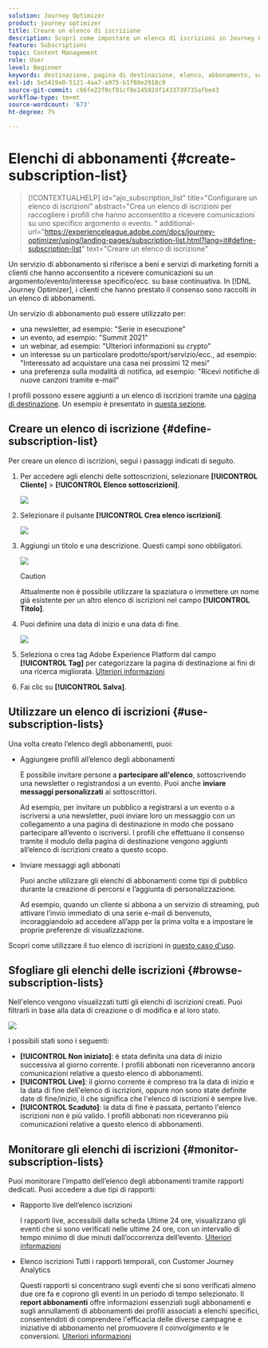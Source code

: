 ```yaml
---
solution: Journey Optimizer
product: journey optimizer
title: Creare un elenco di iscrizione
description: Scopri come impostare un elenco di iscrizioni in Journey Optimizer
feature: Subscriptions
topic: Content Management
role: User
level: Beginner
keywords: destinazione, pagina di destinazione, elenco, abbonamento, servizio
exl-id: 5e5419a0-5121-4aa7-a975-b1f08e2918c9
source-git-commit: c66fe22f0cf81cf8e14592df1433739735afbe43
workflow-type: tm+mt
source-wordcount: '673'
ht-degree: 7%

---
```


# Elenchi di abbonamenti {#create-subscription-list}

>[!CONTEXTUALHELP]
>id="ajo_subscription_list"
>title="Configurare un elenco di iscrizioni"
>abstract="Crea un elenco di iscrizioni per raccogliere i profili che hanno acconsentito a ricevere comunicazioni su uno specifico argomento o evento. "
>additional-url="https://experienceleague.adobe.com/docs/journey-optimizer/using/landing-pages/subscription-list.html?lang=it#define-subscription-list" text="Creare un elenco di iscrizione"

Un servizio di abbonamento si riferisce a beni e servizi di marketing forniti a clienti che hanno acconsentito a ricevere comunicazioni su un argomento/evento/interesse specifico/ecc. su base continuativa. In [!DNL Journey Optimizer], i clienti che hanno prestato il consenso sono raccolti in un elenco di abbonamenti.

Un servizio di abbonamento può essere utilizzato per:

* una newsletter, ad esempio: &quot;Serie in esecuzione&quot;
* un evento, ad esempio: &quot;Summit 2021&quot;
* un webinar, ad esempio: &quot;Ulteriori informazioni su crypto&quot;
* un interesse su un particolare prodotto/sport/servizio/ecc., ad esempio: &quot;Interessato ad acquistare una casa nei prossimi 12 mesi&quot;
* una preferenza sulla modalità di notifica, ad esempio: &quot;Ricevi notifiche di nuove canzoni tramite e-mail&quot;

I profili possono essere aggiunti a un elenco di iscrizioni tramite una [pagina di destinazione](create-lp.md). Un esempio è presentato in [questa sezione](lp-use-cases.md#subscription-to-a-service).

## Creare un elenco di iscrizione {#define-subscription-list}

Per creare un elenco di iscrizioni, segui i passaggi indicati di seguito.

1. Per accedere agli elenchi delle sottoscrizioni, selezionare **[!UICONTROL Cliente]** > **[!UICONTROL Elenco sottoscrizioni]**.

   ![](assets/lp_subscription-lists.png)

1. Selezionare il pulsante **[!UICONTROL Crea elenco iscrizioni]**.

   ![](assets/lp_create-subscription-list.png)

1. Aggiungi un titolo e una descrizione. Questi campi sono obbligatori.

   ![](assets/lp_subscription-list-name.png)

   >[!CAUTION]
   >
   >Attualmente non è possibile utilizzare la spaziatura o immettere un nome già esistente per un altro elenco di iscrizioni nel campo **[!UICONTROL Titolo]**.

1. Puoi definire una data di inizio e una data di fine.

   ![](assets/lp_subscription-list-dates.png)

1. Seleziona o crea tag Adobe Experience Platform dal campo **[!UICONTROL Tag]** per categorizzare la pagina di destinazione ai fini di una ricerca migliorata. [Ulteriori informazioni](../start/search-filter-categorize.md#tags)

1. Fai clic su **[!UICONTROL Salva]**.

## Utilizzare un elenco di iscrizioni {#use-subscription-lists}

Una volta creato l’elenco degli abbonamenti, puoi:

* Aggiungere profili all’elenco degli abbonamenti

  È possibile invitare persone a **partecipare all&#39;elenco**, sottoscrivendo una newsletter o registrandosi a un evento. Puoi anche **inviare messaggi personalizzati** ai sottoscrittori.

  Ad esempio, per invitare un pubblico a registrarsi a un evento o a iscriversi a una newsletter, puoi inviare loro un messaggio con un collegamento a una pagina di destinazione in modo che possano partecipare all’evento o iscriversi. I profili che effettuano il consenso tramite il modulo della pagina di destinazione vengono aggiunti all’elenco di iscrizioni creato a questo scopo.

* Inviare messaggi agli abbonati

  Puoi anche utilizzare gli elenchi di abbonamenti come tipi di pubblico durante la creazione di percorsi e l’aggiunta di personalizzazione.

  Ad esempio, quando un cliente si abbona a un servizio di streaming, può attivare l’invio immediato di una serie e-mail di benvenuto, incoraggiandolo ad accedere all’app per la prima volta e a impostare le proprie preferenze di visualizzazione.

Scopri come utilizzare il tuo elenco di iscrizioni in [questo caso d&#39;uso](lp-use-cases.md#subscription-to-a-service).


## Sfogliare gli elenchi delle iscrizioni {#browse-subscription-lists}

Nell&#39;elenco vengono visualizzati tutti gli elenchi di iscrizioni creati. Puoi filtrarli in base alla data di creazione o di modifica e al loro stato.

![](assets/lp_subscription-filters.png)

I possibili stati sono i seguenti:

* **[!UICONTROL Non iniziato]**: è stata definita una data di inizio successiva al giorno corrente. I profili abbonati non riceveranno ancora comunicazioni relative a questo elenco di abbonamenti.
* **[!UICONTROL Live]**: il giorno corrente è compreso tra la data di inizio e la data di fine dell&#39;elenco di iscrizioni, oppure non sono state definite date di fine/inizio, il che significa che l&#39;elenco di iscrizioni è sempre live.
* **[!UICONTROL Scaduto]**: la data di fine è passata, pertanto l&#39;elenco iscrizioni non è più valido. I profili abbonati non riceveranno più comunicazioni relative a questo elenco di abbonamenti.


## Monitorare gli elenchi di iscrizioni {#monitor-subscription-lists}

Puoi monitorare l’impatto dell’elenco degli abbonamenti tramite rapporti dedicati. Puoi accedere a due tipi di rapporti:

* Rapporto live dell’elenco iscrizioni

  I rapporti live, accessibili dalla scheda Ultime 24 ore, visualizzano gli eventi che si sono verificati nelle ultime 24 ore, con un intervallo di tempo minimo di due minuti dall’occorrenza dell’evento. [Ulteriori informazioni](../reports/subscription-report-live.md)

* Elenco iscrizioni Tutti i rapporti temporali, con Customer Journey Analytics

  Questi rapporti si concentrano sugli eventi che si sono verificati almeno due ore fa e coprono gli eventi in un periodo di tempo selezionato. Il **report abbonamenti** offre informazioni essenziali sugli abbonamenti e sugli annullamenti di abbonamenti dei profili associati a elenchi specifici, consentendoti di comprendere l&#39;efficacia delle diverse campagne e iniziative di abbonamento nel promuovere il coinvolgimento e le conversioni. [Ulteriori informazioni](../reports/subscription-report-global-cja.md)
